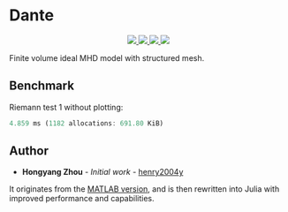 # Dante

<p align="center">
  <a href="https://github.com/henry2004y/Dante.jl/actions">
    <img src="https://img.shields.io/github/workflow/status/henry2004y/Dante.jl/CI">
  </a>
  <a href="https://codecov.io/gh/henry2004y/Dante.jl">
    <img src="https://img.shields.io/codecov/c/github/henry2004y/Vlasiator.jl">
  </a>
  <a href="https://henry2004y.github.io/Dante.jl/dev">
    <img src="https://img.shields.io/badge/docs-latest-blue">
  </a>
  <a href="LICENSE">
    <img src="https://img.shields.io/badge/license-MIT-blue">
  </a>
</p>

Finite volume ideal MHD model with structured mesh.

## Benchmark

Riemann test 1 without plotting:
```julia
4.859 ms (1182 allocations: 691.80 KiB)
```

## Author

* **Hongyang Zhou** - *Initial work* - [henry2004y](https://github.com/henry2004y)

It originates from the [MATLAB version](https://github.com/henry2004y/FVMHD-Dante), and is then rewritten into Julia with improved performance and capabilities.